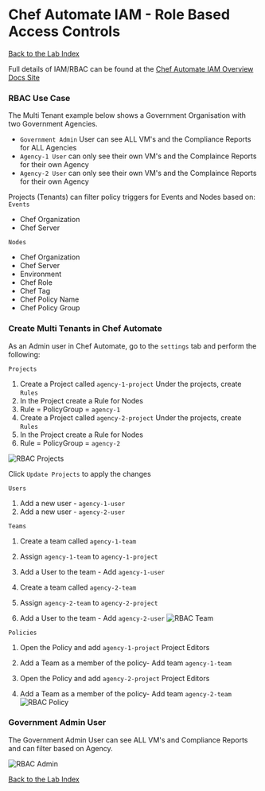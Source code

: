 # Chef Automate IAM - Role Based Access Controls
    
[Back to the Lab Index](../README.md#cooking-up-compliance---workshop)
  
Full details of IAM/RBAC can be found at the [Chef Automate IAM Overview Docs Site](https://automate.chef.io/docs/iam-v2-overview/)
  
### RBAC Use Case
The Multi Tenant example below shows a Government Organisation with two Government Agencies.  
 - `Government Admin` User can see ALL VM's and the Compliance Reports for ALL Agencies
 - `Agency-1 User` can only see their own VM's and the Complaince Reports for their own Agency
 - `Agency-2 User` can only see their own VM's and the Complaince Reports for their own Agency
  
Projects (Tenants) can filter policy triggers for Events and Nodes based on:
`Events`
 - Chef Organization
 - Chef Server
  
`Nodes`
 - Chef Organization
 - Chef Server
 - Environment
 - Chef Role
 - Chef Tag
 - Chef Policy Name
 - Chef Policy Group
  
### Create Multi Tenants in Chef Automate

As an Admin user in Chef Automate, go to the ```settings``` tab and  perform the following:

```Projects```
1. Create a Project called `agency-1-project`
Under the projects, create ```Rules```
1. In the Project create a Rule for Nodes
2. Rule = PolicyGroup = `agency-1`
1. Create a Project called `agency-2-project`
Under the projects, create ```Rules```
1. In the Project create a Rule for Nodes
2. Rule = PolicyGroup = `agency-2`
  
![RBAC Projects](/labs/images/rbac_project.png "RBAC Projects")
  
Click `Update Projects` to apply the changes
  
  
```Users```
1. Add a new user - `agency-1-user`
2. Add a new user - `agency-2-user`
  
  
```Teams```
1. Create a team called `agency-1-team`
2. Assign `agency-1-team` to `agency-1-project`
3. Add a User to the team - Add `agency-1-user`

1. Create a team called `agency-2-team`
2. Assign `agency-2-team` to `agency-2-project`
3. Add a User to the team - Add `agency-2-user`
![RBAC Team](/labs/images/rbac_team.png "RBAC Team")
  
  
```Policies```
1. Open the Policy and add `agency-1-project` Project Editors
2. Add a Team as a member of the policy- Add team `agency-1-team`
  
1. Open the Policy and add `agency-2-project` Project Editors
2. Add a Team as a member of the policy- Add team `agency-2-team`
![RBAC Policy](/labs/images/rbac_policy.png "RBAC Policy")
  
### Government Admin User
The Government Admin User can see ALL VM's and Compliance Reports and can filter based on Agency.
  
![RBAC Admin](/labs/images/rbac_admin.png "RBAC Admin")
  
[Back to the Lab Index](../README.md#cooking-up-compliance---workshop)
